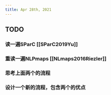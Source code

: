 ```yaml
---
title: Apr 28th, 2021
---
```


## TODO
### 读一遍SParC [[SParC2019Yu]]
### 重读一遍NLPmaps [[NLmaps2016Riezler]]
### 思考上面两个的流程
### 设计一个新的流程，包含两个的优点
